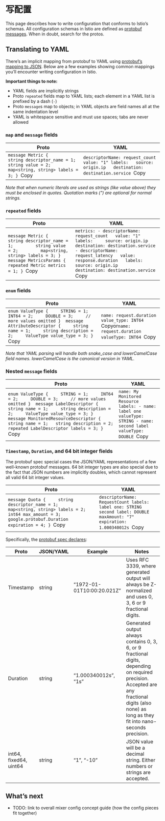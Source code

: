 # 写配置

This page describes how to write configuration that conforms to Istio’s schemas. All configuration schemas in Istio are defined as [protobuf messages](https://developers.google.com/protocol-buffers/docs/proto3). When in doubt, search for the protos.

## Translating to YAML

There’s an implicit mapping from protobuf to YAML using [protobuf’s mapping to JSON](https://developers.google.com/protocol-buffers/docs/proto3#json). Below are a few examples showing common mappings you’ll encounter writing configuration in Istio.

**Important things to note:**

- YAML fields are implicitly strings
- Proto `repeated` fields map to YAML lists; each element in a YAML list is prefixed by a dash (`-`)
- Proto `message`s map to objects; in YAML objects are field names all at the same indentation level
- YAML is whitespace sensitive and must use spaces; tabs are never allowed

### `map` and `message` fields

| Proto                                                        | YAML                                                         |
| ------------------------------------------------------------ | ------------------------------------------------------------ |
| `message Metric {         string descriptor_name = 1;         string value = 2;         map<string, string> labels = 3; } `Copy | `descriptorName: request_count value: "1" labels:   source: origin.ip   destination: destination.service `Copy |

*Note that when numeric literals are used as strings (like value above) they must be enclosed in quotes. Quotation marks (") are optional for normal strings.*

### `repeated` fields

| Proto                                                        | YAML                                                         |
| ------------------------------------------------------------ | ------------------------------------------------------------ |
| `message Metric {         string descriptor_name = 1;         string value = 2;         map<string, string> labels = 3; }  message MetricsParams {     repeated Metric metrics = 1; } `Copy | `metrics: - descriptorName: request_count   value: "1"   labels:     source: origin.ip     destination: destination.service - descriptorName: request_latency   value: response.duration   labels:     source: origin.ip     destination: destination.service `Copy |

### `enum` fields

| Proto                                                        | YAML                                                         |
| ------------------------------------------------------------ | ------------------------------------------------------------ |
| `enum ValueType {     STRING = 1;     INT64 = 2;     DOUBLE = 3;     // more values omitted }  message AttributeDescriptor {     string name = 1;     string description = 2;     ValueType value_type = 3; } `Copy | `name: request.duration value_type: INT64 `Copyor`name: request.duration valueType: INT64 `Copy |

*Note that YAML parsing will handle both snake_case and lowerCamelCase field names. lowerCamelCase is the canonical version in YAML.*

### Nested `message` fields

| Proto                                                        | YAML                                                         |
| ------------------------------------------------------------ | ------------------------------------------------------------ |
| `enum ValueType {     STRING = 1;     INT64 = 2;     DOUBLE = 3;     // more values omitted }  message LabelDescriptor {     string name = 1;     string description = 2;     ValueType value_type = 3; }  message MonitoredResourceDescriptor {   string name = 1;   string description = 2;   repeated LabelDescriptor labels = 3; } `Copy | `name: My Monitored Resource labels: - name: label one   valueType: STRING - name: second label   valueType: DOUBLE `Copy |

### `Timestamp`, `Duration`, and 64 bit integer fields

The protobuf spec special cases the JSON/YAML representations of a few well-known protobuf messages. 64 bit integer types are also special due to the fact that JSON numbers are implicitly doubles, which cannot represent all valid 64 bit integer values.

| Proto                                                        | YAML                                                         |
| ------------------------------------------------------------ | ------------------------------------------------------------ |
| `message Quota {     string descriptor_name = 1;     map<string, string> labels = 2;     int64 max_amount = 3;     google.protobuf.Duration expiration = 4; } `Copy | `descriptorName: RequestCount labels:   label one: STRING   second label: DOUBLE maxAmount: "7" expiration: 1.000340012s `Copy |

Specifically, the [protobuf spec declares](https://developers.google.com/protocol-buffers/docs/proto3#json):

| Proto                  | JSON/YAML | Example                    | Notes                                                        |
| ---------------------- | --------- | -------------------------- | ------------------------------------------------------------ |
| Timestamp              | string    | “1972-01-01T10:00:20.021Z” | Uses RFC 3339, where generated output will always be Z-normalized and uses 0, 3, 6 or 9 fractional digits. |
| Duration               | string    | “1.000340012s”, “1s”       | Generated output always contains 0, 3, 6, or 9 fractional digits, depending on required precision. Accepted are any fractional digits (also none) as long as they fit into nano-seconds precision. |
| int64, fixed64, uint64 | string    | “1”, “-10”                 | JSON value will be a decimal string. Either numbers or strings are accepted. |

## What’s next

- TODO: link to overall mixer config concept guide (how the config pieces fit together)